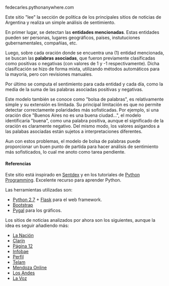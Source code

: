 fedecarles.pythonanywhere.com

Este sitio "lee" la sección de política de los principales sitios de noticias
de Argentina y realiza un simple análisis de sentimiento.

En primer lugar, se detectan las **entidades mencionadas**. Estas entidades
pueden ser personas, lugares geográficos, países, instutuciones
gubernamentales, compañias, etc.

Luego, sobre cada oración donde se encuentra una (1) entidad mencionada, se
buscan las **palabras asociadas**, que fueron previamente clasificadas como
positivas o negativas (con valores de 1 y -1 respectivamente). Dicha clasificación se hizo de forma mixta,
utilizando métodos automáticos para la mayoría, pero con revisiones
manuales.

Por último se computa el sentimiento para cada entidad y cada día, como la
media de la suma de las palabras asociadas positivas y negativas.

Este modelo también se conoce como "bolsa de palabras", es relativamente
simple y su extensión es limitada. Su principal limitación es que no permite
detectar correctamente polaridades más sofisticadas. Por ejemplo, si una
oración dice "Buenos Aires no es una buena ciudad...", el modelo
identificaría "buena", como una palabra positiva, aunque el significado de
la oración es claramente negativo. Del mismo modo, los valores asigandos a
las palabas asociadas están sujetos a interpretaciones diferentes.

Aun con estos problemas, el modelo de bolsa de palabras puede proporcionar un buen
punto de partida para hacer análisis de sentimiento más sofisticados, lo
cual me anoto como tarea pendiente.</p>

#### Referencias
Este sitio está inspirado en [Sentdex][1] y en los tutoriales de
[Python Programming][2]. Excelente recurso para aprender Python.

Las herramientas utilizadas son:

* [Python 2.7][3] + [Flask][4] para el web framework.
* [Bootstrap][5]
* [Pygal][6] para los gráficos.

Los sitios de noticias analizados por ahora son los siguientes, aunque
la idea es seguir añadiendo más:

* [La Nación][7]
* [Clarín][8]
* [Página 12][9]
* [Infobae][10]
* [Perfil][11]
* [Telam][12]
* [Mendoza Online][13]
* [Los Andes][14]
* [La Voz][15]


[1]: http://sentdex.com/
[2]: https://pythonprogramming.net/
[3]: https://www.python.org/
[4]: http://flask.pocoo.org/
[5]: http://getbootstrap.com/
[6]: http://www.pygal.org/en/latest/
[7]: http://www.lanacion.com.ar/
[8]: http://www.clarin.com/
[9]: http://www.pagina12.com.ar
[10]: http://www.infobae.com/
[11]: http://www.perfil.com/
[12]: http://www.telam.com.ar/
[13]: http://www.mdzol.com/
[14]: http://losandes.com.ar/
[15]: http://www.lavoz.com.ar/

